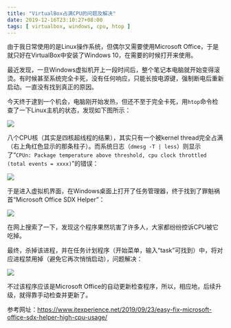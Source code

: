 ```yaml
---
title: "VirtualBox占满CPU的问题及解决"
date: 2019-12-16T23:10:27+08:00
tags: [ virtualbox, windows, cpu, htop ]
---
```


由于我日常使用的是Linux操作系统，但偶尔又需要使用Microsoft Office，于是就只好在VirtualBox中安装了Windows 10，在需要的时候打开来使用。

最近发现，一旦Windows虚拟机开上一段时间后，整个笔记本电脑就开始变得滚烫。有时候甚至系统完全卡死，没有任何响应，只能长按电源键，强制断电后重新启动。一直没有找到真正的原因。

今天终于逮到一个机会，电脑刚开始发热，但还不至于完全卡死，用`htop`命令检查了一下Linux主机的状态，发现如下图所示：

![](/images/2019/1216/screenshot-1.png)

八个CPU核（其实是四核超线程的结果），其实只有一个被kernel thread完全占满（右上角红色显示的那条柱子）。而系统日志（`dmesg -T | less`）则显示了“`CPUn: Package temperature above threshold, cpu clock throttled (total events = xxxx)`”的错误：

![](/images/2019/1216/screenshot-2.png)

于是进入虚拟机界面，在Windows桌面上打开了任务管理器，终于找到了罪魁祸首“Microsoft Office SDX Helper”：

![](/images/2019/1216/screenshot-3.png)

在网上搜索了一下，发现这个程序果然坑害了许多人，大家都纷纷控诉CPU被它吃掉。

最终，杀掉该进程，并在任务计划程序（开始菜单，输入“task”可找到）中，将对应进程禁用掉（避免它再次悄悄启动），问题解决：

![](/images/2019/1216/screenshot-4.png)

不过该程序应该是Microsoft Office的自动更新检查程序，所以，相应地，后续升级，就得靠手动检查并更新了。

参考网址：<https://www.itexperience.net/2019/09/23/easy-fix-microsoft-office-sdx-helper-high-cpu-usage/>
